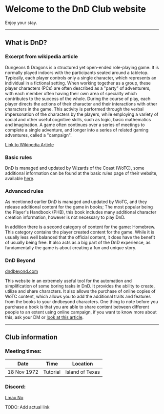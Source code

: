# Welcome to the DnD Club website

Enjoy your stay.

---

## What is DnD?

### Excerpt from wikipedia article

Dungeons & Dragons is a structured yet open-ended role-playing game. It is normally played indoors with the participants seated around a tabletop. Typically, each player controls only a single character, which represents an individual in a fictional setting. When working together as a group, these player characters (PCs) are often described as a "party" of adventurers, with each member often having their own area of specialty which contributes to the success of the whole. During the course of play, each player directs the actions of their character and their interactions with other characters in the game. This activity is performed through the verbal impersonation of the characters by the players, while employing a variety of social and other useful cognitive skills, such as logic, basic mathematics and imagination. A game often continues over a series of meetings to complete a single adventure, and longer into a series of related gaming adventures, called a "campaign".

[Link to Wikipedia Article](https://en.wikipedia.org/wiki/Dungeons_%26_Dragons)

### Basic rules

DnD is managed and updated by Wizards of the Coast (WoTC), some additional information can be found at the basic rules page of their website, available [here](https://dnd.wizards.com/articles/features/basicrules).

### Advanced rules

As mentioned earlier DnD is managed and updated by WoTC, and they release additional content for the game in books; The most popular being the Player's Handbook (PHB), this book includes many additional character creation information, however is not necessary to play DnD.

In addition there is a second category of content for the game: Homebrew. This category contains the player created content for the game. While it is usually less well balanced that the official content, it does have the benefit of usually being free. It also acts as a big part of the DnD experience, as fundamentally the game is about creating a fun and unique story.

### DnD Beyond

[dndbeyond.com](https://www.dndbeyond.com/)

This website in an extremely useful tool for the automation and simplification of some boring tasks in DnD. It provides the ability to create, utilize and share characters. It also allows the purchase of online copies of WoTC content, which allows you to add the additional traits and features from the books to your dndbeyond characters. One thing to note before you purchase a book is that you are able to share content between different people to an extent using online campaign, if you want to know more about this, ask your DM or [look at this article](https://dndbeyond.zendesk.com/hc/en-us/articles/115011257067-Campaign-Content-Sharing-and-You).

---

## Club information

### Meeting times:

|Date|Time|Location|
|---|---|---|
|18 Nov 1972|Tutorial|Island of Texas|

### Discord: 

[Lmao No](https://3kllhk1ibq34qk6sp3bhtox1-wpengine.netdna-ssl.com/wp-content/uploads/2017/12/bloomberg.gif)

TODO: Add actual link
